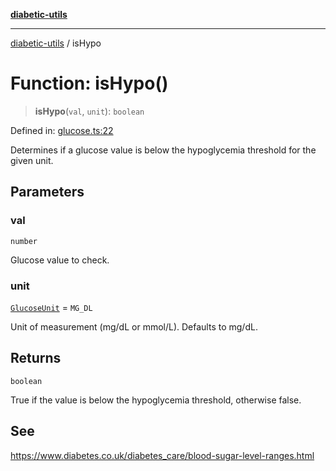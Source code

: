 [**diabetic-utils**](../README.md)

***

[diabetic-utils](../globals.md) / isHypo

# Function: isHypo()

> **isHypo**(`val`, `unit`): `boolean`

Defined in: [glucose.ts:22](https://github.com/marklearst/diabetic-utils/blob/eb1ce0a8bb58eaa6c7bbfdb97ff24106b8893a34/src/glucose.ts#L22)

Determines if a glucose value is below the hypoglycemia threshold for the given unit.

## Parameters

### val

`number`

Glucose value to check.

### unit

[`GlucoseUnit`](../type-aliases/GlucoseUnit.md) = `MG_DL`

Unit of measurement (mg/dL or mmol/L). Defaults to mg/dL.

## Returns

`boolean`

True if the value is below the hypoglycemia threshold, otherwise false.

## See

https://www.diabetes.co.uk/diabetes_care/blood-sugar-level-ranges.html
